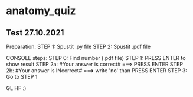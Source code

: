 # anatomy_quiz
Test 27.10.2021
---
Preparation:
STEP 1: Spustit .py file
STEP 2: Spustit .pdf file


CONSOLE steps:
STEP 0: Find number (.pdf file)
STEP 1: PRESS ENTER to show result
    STEP 2a: #Your answer is correct# ===> PRESS ENTER
    STEP 2b: #Your answer is INcorrect# ===> write 'no' than PRESS ENTER
STEP 3: Go to STEP 1
  
  
GL HF :)
